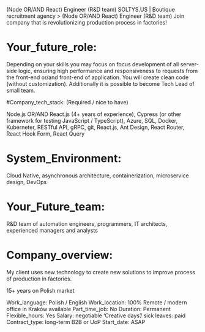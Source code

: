 (Node OR/AND React) Engineer (R&D team)
SOLTYS.US | Boutique recruitment agency > (Node OR/AND React) Engineer (R&D team)
Join company that is revolutionizing production process in factories!

# Your_future_role: 

Depending on your skills you may focus on focus development of all server-side logic, ensuring high performance and responsiveness to requests from the front-end or/and front-end of application. You will create clean code (without customization). Additionally it is possible to become Tech Lead of small team.

#Company_tech_stack: (Required / nice to have)

Node.js OR/AND React.js (4+ years of experience), Cypress (or other framework for testing JavaScript / TypeScript), Azure, SQL, Docker, Kuberneter, RESTful API, gRPC, git, React.js, Ant Design, React Router, React Hook Form, React Query

# System_Environment:

Cloud Native, asynchronous architecture, containerization, microservice design, DevOps

# Your_Future_team: 

R&D team of automation engineers, programmers, IT architects, experienced managers and analysts

# Company_overview: 

My client uses new technology to create new solutions to improve process of production in factories.

15+ years on Polish market

Work_language: Polish / English
Work_location: 100% Remote / modern office in Kraków available
Part_time_job: No
Duration: Permanent
Flexible_hours: Yes
Salary: negotiable
‘Creative days’/ sick leaves: paid
Contract_type: long-term B2B or UoP
Start_date: ASAP
